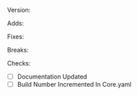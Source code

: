 Version:

Adds:

Fixes:

Breaks:



Checks:
- [ ] Documentation Updated
- [ ] Build Number Incremented In Core.yaml